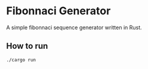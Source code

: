 # Fibonnaci Generator

A simple fibonnaci sequence generator written in Rust. 

## How to run

```
./cargo run
```
